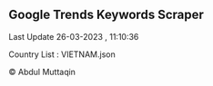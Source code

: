

## Google Trends Keywords Scraper 
 
Last Update 26-03-2023 , 11:10:36

Country List :
VIETNAM.json



© Abdul Muttaqin 
